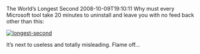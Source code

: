 The World’s Longest Second
2008-10-09T19:10:11
Why must every Microsoft tool take 20 minutes to uninstall and leave you with no feed back other than this:

[![longest-second](http://mike-ward.net/content/images/blog/TheWorldsLongestSecond_D54C/longestsecond_thumb.png)](http://mike-ward.net/content/images/blog/TheWorldsLongestSecond_D54C/longestsecond.png)

It’s next to useless and totally misleading. Flame off…
